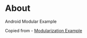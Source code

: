 # About

Android Modular Example

Copied from - [Modularization Example](https://jeroenmols.com/blog/2019/04/02/modularizationexample/) 
